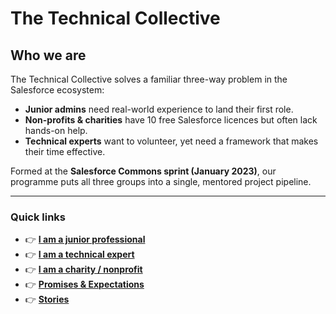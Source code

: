 # The Technical Collective

## Who we are  

The Technical Collective solves a familiar three-way problem in the Salesforce ecosystem:

* **Junior admins** need real-world experience to land their first role.  
* **Non-profits & charities** have 10 free Salesforce licences but often lack hands-on help.  
* **Technical experts** want to volunteer, yet need a framework that makes their time effective.

Formed at the **Salesforce Commons sprint (January 2023)**, our programme puts all three groups into a single, mentored project pipeline.

---

### Quick links

- 👉 **[I am a junior professional](junior-professional.md)**
- 👉 **[I am a technical expert](technical-expert.md)**
- 👉 **[I am a charity / nonprofit](charity-nonprofit.md)**
- 👉 **[Promises & Expectations](promises-expectations.md)**
- 👉 **[Stories](stories.md)**
